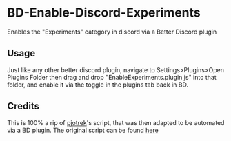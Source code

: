 # BD-Enable-Discord-Experiments
Enables the "Experiments" category in discord via a Better Discord plugin

## Usage
Just like any other better discord plugin, navigate to Settings>Plugins>Open Plugins Folder then drag and drop "EnableExperiments.plugin.js" into that folder, and enable it via the toggle in the plugins tab back in BD.

## Credits
This is 100% a rip of [pjotrek](https://github.com/pjotrekdev)'s script, that was then adapted to be automated via a BD plugin. The original script can be found [here](https://gist.github.com/MPThLee/3ccb554b9d882abc6313330e38e5dfaa?permalink_comment_id=4334620#gistcomment-4334620)
